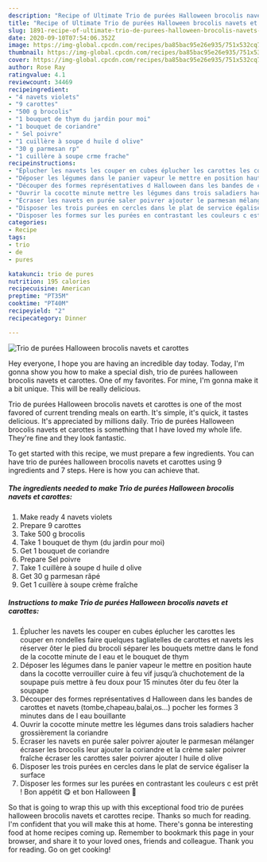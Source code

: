 ```yaml
---
description: "Recipe of Ultimate Trio de purées Halloween brocolis navets et carottes"
title: "Recipe of Ultimate Trio de purées Halloween brocolis navets et carottes"
slug: 1891-recipe-of-ultimate-trio-de-purees-halloween-brocolis-navets-et-carottes
date: 2020-09-10T07:54:06.352Z
image: https://img-global.cpcdn.com/recipes/ba85bac95e26e935/751x532cq70/trio-de-purees-halloween-brocolis-navets-et-carottes-photo-principale-de-la-recette.jpg
thumbnail: https://img-global.cpcdn.com/recipes/ba85bac95e26e935/751x532cq70/trio-de-purees-halloween-brocolis-navets-et-carottes-photo-principale-de-la-recette.jpg
cover: https://img-global.cpcdn.com/recipes/ba85bac95e26e935/751x532cq70/trio-de-purees-halloween-brocolis-navets-et-carottes-photo-principale-de-la-recette.jpg
author: Rose Ray
ratingvalue: 4.1
reviewcount: 34469
recipeingredient:
- "4 navets violets"
- "9 carottes"
- "500 g brocolis"
- "1 bouquet de thym du jardin pour moi"
- "1 bouquet de coriandre"
- " Sel poivre"
- "1 cuillère à soupe d huile d olive"
- "30 g parmesan rp"
- "1 cuillère à soupe crme frache"
recipeinstructions:
- "Éplucher les navets les couper en cubes éplucher les carottes les couper en rondelles faire quelques tagliatelles de carottes et navets les réserver ôter le pied du brocoli séparer les bouquets mettre dans le fond de la cocotte minute de l eau et le bouquet de thym"
- "Déposer les légumes dans le panier vapeur le mettre en position haute dans la cocotte verrouiller cuire à feu vif jusqu’à chuchotement de la soupape puis mettre à feu doux pour 15 minutes ôter du feu ôter la soupape"
- "Découper des formes représentatives d Halloween dans les bandes de carottes et navets (tombe,chapeau,balai,os...) pocher les formes 3 minutes dans de l eau bouillante"
- "Ouvrir la cocotte minute mettre les légumes dans trois saladiers hacher grossièrement la coriandre"
- "Écraser les navets en purée saler poivrer ajouter le parmesan mélanger écraser les brocolis leur ajouter la coriandre et la crème saler poivrer fraîche écraser les carottes saler poivrer ajouter l huile d olive"
- "Disposer les trois purées en cercles dans le plat de service égaliser la surface"
- "Disposer les formes sur les purées en contrastant les couleurs c est prêt ! Bon appétit 😋 et bon Halloween 🎃"
categories:
- Recipe
tags:
- trio
- de
- pures

katakunci: trio de pures 
nutrition: 195 calories
recipecuisine: American
preptime: "PT35M"
cooktime: "PT40M"
recipeyield: "2"
recipecategory: Dinner

---
```



![Trio de purées Halloween brocolis navets et carottes](https://img-global.cpcdn.com/recipes/ba85bac95e26e935/751x532cq70/trio-de-purees-halloween-brocolis-navets-et-carottes-photo-principale-de-la-recette.jpg)

Hey everyone, I hope you are having an incredible day today. Today, I'm gonna show you how to make a special dish, trio de purées halloween brocolis navets et carottes. One of my favorites. For mine, I'm gonna make it a bit unique. This will be really delicious.

Trio de purées Halloween brocolis navets et carottes is one of the most favored of current trending meals on earth. It's simple, it's quick, it tastes delicious. It's appreciated by millions daily. Trio de purées Halloween brocolis navets et carottes is something that I have loved my whole life. They're fine and they look fantastic.




To get started with this recipe, we must prepare a few ingredients. You can have trio de purées halloween brocolis navets et carottes using 9 ingredients and 7 steps. Here is how you can achieve that.

<!--inarticleads1-->

##### The ingredients needed to make Trio de purées Halloween brocolis navets et carottes:

1. Make ready 4 navets violets
1. Prepare 9 carottes
1. Take 500 g brocolis
1. Take 1 bouquet de thym (du jardin pour moi)
1. Get 1 bouquet de coriandre
1. Prepare  Sel poivre
1. Take 1 cuillère à soupe d huile d olive
1. Get 30 g parmesan râpé
1. Get 1 cuillère à soupe crème fraîche




<!--inarticleads2-->

##### Instructions to make Trio de purées Halloween brocolis navets et carottes:

1. Éplucher les navets les couper en cubes éplucher les carottes les couper en rondelles faire quelques tagliatelles de carottes et navets les réserver ôter le pied du brocoli séparer les bouquets mettre dans le fond de la cocotte minute de l eau et le bouquet de thym
1. Déposer les légumes dans le panier vapeur le mettre en position haute dans la cocotte verrouiller cuire à feu vif jusqu’à chuchotement de la soupape puis mettre à feu doux pour 15 minutes ôter du feu ôter la soupape
1. Découper des formes représentatives d Halloween dans les bandes de carottes et navets (tombe,chapeau,balai,os...) pocher les formes 3 minutes dans de l eau bouillante
1. Ouvrir la cocotte minute mettre les légumes dans trois saladiers hacher grossièrement la coriandre
1. Écraser les navets en purée saler poivrer ajouter le parmesan mélanger écraser les brocolis leur ajouter la coriandre et la crème saler poivrer fraîche écraser les carottes saler poivrer ajouter l huile d olive
1. Disposer les trois purées en cercles dans le plat de service égaliser la surface
1. Disposer les formes sur les purées en contrastant les couleurs c est prêt ! Bon appétit 😋 et bon Halloween 🎃




So that is going to wrap this up with this exceptional food trio de purées halloween brocolis navets et carottes recipe. Thanks so much for reading. I'm confident that you will make this at home. There's gonna be interesting food at home recipes coming up. Remember to bookmark this page in your browser, and share it to your loved ones, friends and colleague. Thank you for reading. Go on get cooking!
